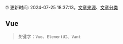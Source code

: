 :alarm_clock: 更新时间: 2024-07-25 18:37:13。[文章来源](/README.md)、[文章分类](/TAGS.md)

## Vue


> 关键字：`Vue`、`ElementUI`、`Vant`



